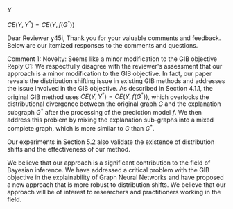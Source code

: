 $Y$

$CE(Y, Y^*) = CE(Y, f(G^*))$

Dear Reviewer y45i,
Thank you for your valuable comments and feedback. Below are our itemized responses to the comments and questions.


Comment 1: Novelty: Seems like a minor modification to the GIB objective
Reply C1: We respectfully disagree with the reviewer's assessment that our approach is a minor modification to the GIB objective. In fact, our paper reveals the distribution shifting issue in existing GIB methods and addresses the issue involved in the GIB objective.
As described in Section 4.1.1, the original GIB method uses $CE(Y, Y^*) = CE(Y, f(G^*))$, which overlooks the distributional divergence between the original graph $G$ and the explanation subgraph $G^*$ after the processing of the prediction model $f$. We then address this problem by mixing the explanation sub-graphs into a mixed complete graph, which is more similar to $G$ than $G^*$.

Our experiments in Section 5.2 also validate the existence of distribution shifts and the effectiveness of our method.

We believe that our approach is a significant contribution to the field of Bayesian inference. We have addressed a critical problem with the GIB objective in the explainability of Graph Neural Networks and have proposed a new approach that is more robust to distribution shifts. We believe that our approach will be of interest to researchers and practitioners working in the field.
